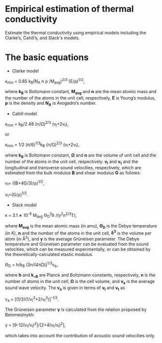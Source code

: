 # Empirical estimation of thermal conductivity
Estimate the thermal conductivity using empirical models including the Clarke’s, Cahill’s, and  Slack's models.

# The basic equations

* Clarke model

&#954;<sub>min</sub>  = 0.85  k<sub>B</sub>(N<sub>A</sub> n &#961; /M<sub>avg</sub>)<sup>2/3</sup>  (E/&#961;)<sup>1/2</sup>,  

where **k<sub>B</sub>** is Boltzmann constant,  **M<sub>avg</sub>** and **n** are the mean atomic mass and the number of the atoms in the unit cell, respectively, **E** is Young’s modulus, **&#961;** is the density and **N<sub>A</sub>** is Avogadro’s number.

* Cahill model

&#954;<sub>min</sub>  =  k<sub>B</sub>/2.48 (n/&#937;)<sup>2/3</sup>  (v<sub>l</sub>+2v<sub>t</sub>),              

or 

&#954;<sub>min</sub>  = 1/2 (&#960;/6)<sup>1/3</sup>k<sub>B</sub> (n/&#937;)<sup>2/3</sup>  (v<sub>l</sub>+2v<sub>t</sub>),

where **k<sub>B</sub>** is Boltzmann constant, **&#937;**  and **n** are the volume of unit cell and the number of the atoms in the unit cell, respectively. **v<sub>l</sub>** and **v<sub>t</sub>** and the longitudinal and  transverse sound  velocities, respectively, which are estimated from the bulk modulus **B** and shear modulus **G** as follows:

v<sub>l</sub>= ((B+4G/3)/&#961;)<sup>1/2</sup>,                  

v<sub>t</sub>=(G/&#961;)<sup>1/2</sup>.                 

* Slack model

&#954; = 3.1 &#8727; 10<sup>-6</sup> M<sub>avg</sub> &#920;<sub>D</sub><sup>3</sup>&#948; /(&#947;<sup>2</sup>n<sup>2/3</sup>T), 

where **M<sub>avg</sub>**  is the mean atomic mass (in amu), **&#920;<sub>D</sub>**  is the Debye temperature (in K), **n** and the number of the atoms in the unit cell, **&#948;<sup>3</sup>** is the volume per atom (in &#197;<sup>3</sup>), and **&#947;** is the average Gr&#252;neisen parameter. The Debye temperature and Gr&#252;neisen parameter can be evaluated from the sound velocities, which can be measured experimentally, or can be obtained by the theoretically-calculated elastic modulus.

&#920;<sub>D</sub> = h/k<sub>B</sub> (3n/(4&#960;&#937;))<sup>1/3</sup>v<sub>a</sub>,  

where **h** and **k_<sub>B</sub>** are Planck and Boltzmann constants, respectively, **n** is the number of atoms in the unit cell, **&#937;** is the cell volume, and **v<sub>a</sub>** is the average sound wave velocity. The **v<sub>a</sub>**  is given in terms of **v<sub>l</sub>** and **v<sub>t</sub>** as

v<sub>a</sub> = [(1/3)(1/v<sub>l</sub><sup>3</sup>+2/v<sub>t</sub><sup>3</sup>)]<sup>-1/3</sup>.  

The Gr&#252;neisen parameter **&#947;**  is calculated from the relation proposed by Belomestnykh:

&#947; = [9-12(v<sub>t</sub>/v<sub>l</sub>)<sup>2</sup>]/[2+4(v<sub>t</sub>/v<sub>l</sub>)<sup>2</sup>],  

which takes into account the contribution of acoustic sound velocities only.
